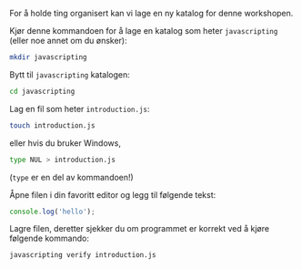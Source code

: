 For å holde ting organisert kan vi lage en ny katalog for denne workshopen.

Kjør denne kommandoen for å lage en katalog som heter `javascripting` (eller noe annet om du ønsker):

```bash
mkdir javascripting
```

Bytt til `javascripting` katalogen:

```bash
cd javascripting
```

Lag en fil som heter `introduction.js`:

```bash
touch introduction.js
```
 eller hvis du bruker Windows, 

```bash
type NUL > introduction.js
```
(`type` er en del av kommandoen!)

Åpne filen i din favoritt editor og legg til følgende tekst:

```js
console.log('hello');
```

Lagre filen, deretter sjekker du om programmet er korrekt ved å kjøre følgende kommando:

```bash
javascripting verify introduction.js
```
